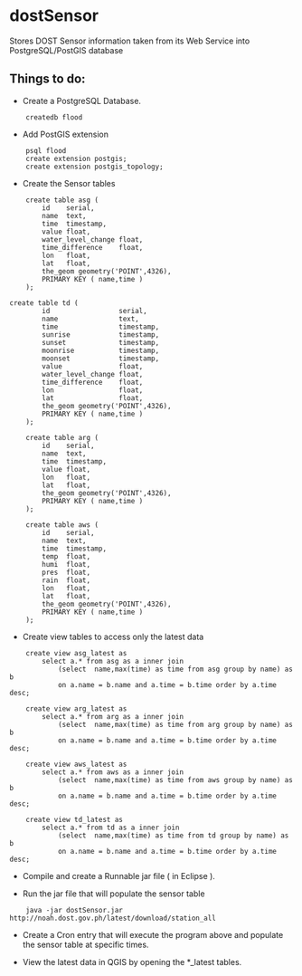 dostSensor
==========

Stores DOST Sensor information taken from its Web Service into 
PostgreSQL/PostGIS database


Things to do:
-------------

* Create a PostgreSQL Database.

```
    createdb flood
```
* Add PostGIS extension

``` 
    psql flood
    create extension postgis;
    create extension postgis_topology;
```    
* Create the Sensor tables

```
    create table asg (
        id    serial,
        name  text,
        time  timestamp,
        value float,
        water_level_change float,
        time_difference    float,
        lon   float,
        lat   float,
        the_geom geometry('POINT',4326),
        PRIMARY KEY ( name,time )
    );
```

```
create table td (
        id                 serial,
        name               text,
        time               timestamp,
        sunrise            timestamp,
        sunset             timestamp,
        moonrise           timestamp,
        moonset            timestamp,
        value              float,
        water_level_change float,
        time_difference    float,
        lon                float,
        lat                float,
        the_geom geometry('POINT',4326),
        PRIMARY KEY ( name,time )
    );
```

```
    create table arg (
        id    serial,
        name  text,
        time  timestamp,
        value float,
        lon   float,
        lat   float,
        the_geom geometry('POINT',4326),
        PRIMARY KEY ( name,time )
    );
```

```
    create table aws (
        id    serial,
        name  text,
        time  timestamp,
        temp  float,
        humi  float,
        pres  float,
        rain  float,
        lon   float,
        lat   float,
        the_geom geometry('POINT',4326),
        PRIMARY KEY ( name,time )
    );
```
* Create view tables to access only the latest data

```
    create view asg_latest as  
        select a.* from asg as a inner join 
            (select  name,max(time) as time from asg group by name) as b 
            on a.name = b.name and a.time = b.time order by a.time desc;
```

```       
    create view arg_latest as  
        select a.* from arg as a inner join 
            (select  name,max(time) as time from arg group by name) as b 
            on a.name = b.name and a.time = b.time order by a.time desc;     
```

```            
    create view aws_latest as  
        select a.* from aws as a inner join 
            (select  name,max(time) as time from aws group by name) as b 
            on a.name = b.name and a.time = b.time order by a.time desc;
```

```        
    create view td_latest as  
        select a.* from td as a inner join 
            (select  name,max(time) as time from td group by name) as b 
            on a.name = b.name and a.time = b.time order by a.time desc;        
```        
* Compile and create a Runnable jar file ( in Eclipse ).

* Run the jar file that will populate the sensor table

```
    java -jar dostSensor.jar http://noah.dost.gov.ph/latest/download/station_all
```    
* Create a Cron entry that will execute the program above and
     populate the sensor table at specific times.

* View the latest data in QGIS by opening the *_latest tables.   

